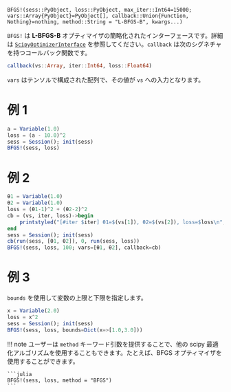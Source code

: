```
BFGS!(sess::PyObject, loss::PyObject, max_iter::Int64=15000; 
vars::Array{PyObject}=PyObject[], callback::Union{Function, Nothing}=nothing, method::String = "L-BFGS-B", kwargs...)
```

`BFGS!` は **L-BFGS-B** オプティマイザの簡略化されたインターフェースです。詳細は [`ScipyOptimizerInterface`](@ref) を参照してください。`callback` は次のシグネチャを持つコールバック関数です。

```julia
callback(vs::Array, iter::Int64, loss::Float64)
```

`vars` はテンソルで構成された配列で、その値が `vs` への入力となります。

# 例 1

```julia
a = Variable(1.0)
loss = (a - 10.0)^2
sess = Session(); init(sess)
BFGS!(sess, loss)
```

# 例 2

```julia
θ1 = Variable(1.0)
θ2 = Variable(1.0)
loss = (θ1-1)^2 + (θ2-2)^2
cb = (vs, iter, loss)->begin 
    printstyled("[#iter $iter] θ1=$(vs[1]), θ2=$(vs[2]), loss=$loss\n", color=:green)
end
sess = Session(); init(sess)
cb(run(sess, [θ1, θ2]), 0, run(sess, loss))
BFGS!(sess, loss, 100; vars=[θ1, θ2], callback=cb)
```

# 例 3

`bounds` を使用して変数の上限と下限を指定します。

```julia
x = Variable(2.0)    
loss = x^2
sess = Session(); init(sess)
BFGS!(sess, loss, bounds=Dict(x=>[1.0,3.0]))
```

!!! note
    ユーザーは `method` キーワード引数を提供することで、他の scipy 最適化アルゴリズムを使用することもできます。たとえば、BFGS オプティマイザを使用することができます。

    ```julia
    BFGS!(sess, loss, method = "BFGS")
    ```

